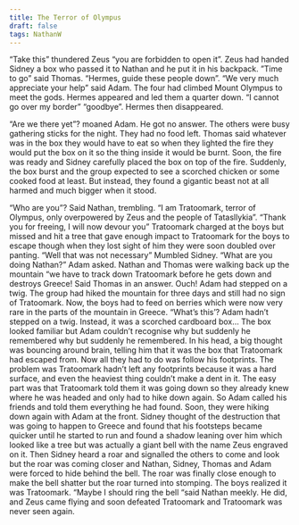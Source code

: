 ```yaml
---
title: The Terror of Olympus
draft: false
tags: NathanW
---
```


“Take this” thundered Zeus “you are forbidden to open it”.  Zeus had handed Sidney a box who passed it to Nathan and he put it in his backpack. ”Time to go” said Thomas. “Hermes, guide these people down”. “We very much appreciate your help” said Adam. The four had climbed Mount Olympus to meet the gods. Hermes appeared and led them a quarter down. “I cannot go over my border”  “goodbye”. Hermes then disappeared.
 
“Are we there yet”? moaned Adam. He got no answer. The others were busy gathering sticks for the night. They had no food left. Thomas said whatever was in the box they would have to eat so when they lighted the fire they would put the box on it so the thing inside it would be burnt. Soon, the fire was ready and Sidney carefully placed the box on top of the fire. Suddenly, the box burst and the group expected to see a scorched chicken or some cooked food at least. But instead, they found a gigantic beast not at all harmed and much bigger when it stood.
 
“Who are you”? Said Nathan, trembling. “I am Tratoomark, terror of Olympus, only overpowered by Zeus and the people of Tatasllykia”. “Thank you for freeing, I will now devour you” Tratoomark charged at the boys but missed and hit a tree that gave enough impact to Tratoomark for the boys to escape though when they lost sight of him they were soon doubled over panting. “Well that was not necessary” Mumbled Sidney. “What are you doing Nathan?” Adam asked. Nathan and Thomas were walking back up the mountain “we have to track down Tratoomark before he gets down and destroys Greece! Said Thomas in an answer. Ouch! Adam had stepped on a twig. The group had hiked the mountain for three days and still had no sign of Tratoomark. Now, the boys had to feed on berries which were now very rare in the parts of the mountain in Greece. “What’s this’? Adam hadn’t stepped on a twig. Instead, it was a scorched cardboard box… The box looked familiar but Adam couldn’t recognise why but suddenly he remembered why but suddenly he remembered. In his head, a big thought was bouncing around brain, telling him that it was the box that Tratoomark had escaped from. Now all they had to do was follow his footprints. The problem was Tratoomark hadn’t left any footprints because it was a hard surface, and even the heaviest thing couldn’t make a dent in it. The easy part was that Tratoomark told them it was going down so they already knew where he was headed and only had to hike down again. So Adam called his friends and told them everything he had found. Soon, they were hiking down again with Adam at the front. Sidney thought of the destruction that was going to happen to Greece and found that his footsteps became quicker until he started to run and found a shadow leaning over him which looked like a tree but was actually a giant bell with the name Zeus engraved on it. Then Sidney heard a roar and signalled the others to come and look but the roar was coming closer and Nathan, Sidney, Thomas and Adam were forced to hide behind the bell. The roar was finally close enough to make the bell shatter but the roar turned into stomping. The boys realized it was Tratoomark. “Maybe I should ring the bell “said Nathan meekly. He did, and Zeus came flying and soon defeated Tratoomark and Tratoomark was never seen again.